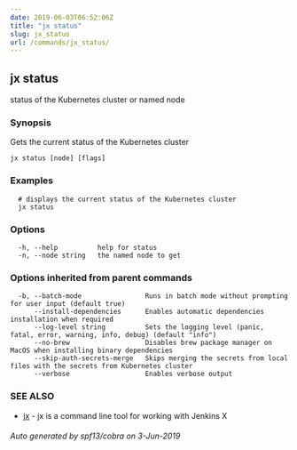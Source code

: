 ```yaml
---
date: 2019-06-03T06:52:06Z
title: "jx status"
slug: jx_status
url: /commands/jx_status/
---
```

## jx status

status of the Kubernetes cluster or named node

### Synopsis

Gets the current status of the Kubernetes cluster

```
jx status [node] [flags]
```

### Examples

```
  # displays the current status of the Kubernetes cluster
  jx status
```

### Options

```
  -h, --help          help for status
  -n, --node string   the named node to get 
```

### Options inherited from parent commands

```
  -b, --batch-mode                Runs in batch mode without prompting for user input (default true)
      --install-dependencies      Enables automatic dependencies installation when required
      --log-level string          Sets the logging level (panic, fatal, error, warning, info, debug) (default "info")
      --no-brew                   Disables brew package manager on MacOS when installing binary dependencies
      --skip-auth-secrets-merge   Skips merging the secrets from local files with the secrets from Kubernetes cluster
      --verbose                   Enables verbose output
```

### SEE ALSO

* [jx](/commands/jx/)	 - jx is a command line tool for working with Jenkins X

###### Auto generated by spf13/cobra on 3-Jun-2019
